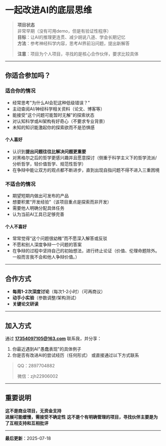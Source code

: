 # 一起改进AI的底层思维

> **项目状态**  
> 非常早期（没有可用demo，但是有验证性程序）  
> **目标**：让AI的推理更连贯、减少胡说八道、学会长期记忆  
> **方法**：参考神经科学内容，思考AI界前沿问题，提出新解答
>
> **注意**：项目为个人项目，寻找的是核心合作伙伴，要求比较具体

---

## 你适合参加吗？

###  适合你的情况
- 经常思考"为什么AI会犯这种低级错误？"
- 主动查阅AI/神经科学相关资料（论文、博客等）
- 能接受"这个问题可能暂时无解"的探索状态
- 对认知科学或AI架构有好奇心（不要求专业背景）
- 未知的知识能激起你的探索欲而不是恐惧感
#### 个人喜好
- 认识到**提出问题往往比解决问题更重要**
- 对黑格尔之后的哲学更感兴趣并且愿意探讨（侧重于科学主义下的哲学流派/分析哲学，轻价值哲学、规范性哲学）
- 在争辩中能让双方的观点都不断进步，直到出现自指问题不得不进入三重困境

###  不适合的情况
- 期望短期内做出可发布的产品
- 想要积累“开发经验”（该项目重点是探索而非开发）
- 需要他人明确分配具体任务
- 认为当前AI工具已足够完善

#### 个人不喜好
- 常常觉得“这个问题很幼稚”而不愿深入解答或反驳
- 不愿和别人深度争辩一个问题的答案
- 在争辩的过程中坚持自己的初始想法，进行终止论证（价值、伦理命题除外。一般而言我不会和他人争辩价值。）

---

## 合作方式
- **每周1-2次深度讨论**（每次1-2小时）（可再商议）
- **动手小实验**（参数调整/架构测试）
- **关键论文研读**

---

## 加入方式
通过 **[17354097105@163.com](mailto:17354097105@163.com)** 联系我，并分享：
1. 你最近遇到AI"愚蠢表现"的具体例子
2. 你是否有改进AI的尝试经历（任何形式）
或直接通过以下方式联系
> QQ：2897704882
> 
> 微信：zjh22906002

---

## 重要说明
**这不是商业项目，无资金支持**  
**进展可能缓慢，需接受不确定性**
**这不是个有明确管理的项目，寻找伙伴主要是为了互相支持和互相批评**

---
**最后更新**：2025-07-18
